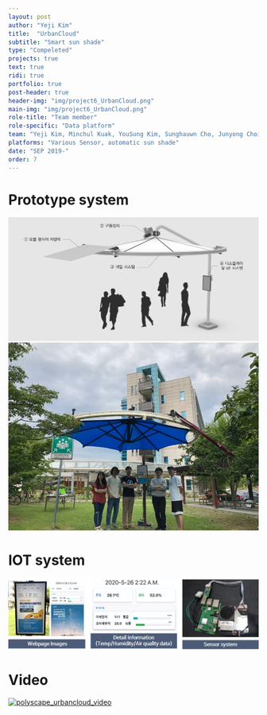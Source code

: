 ```yaml
---
layout: post
author: "Yeji Kim"
title:  "UrbanCloud"
subtitle: "Smart sun shade"
type: "Compeleted"
projects: true
text: true
ridi: true
portfolio: true
post-header: true
header-img: "img/project6_UrbanCloud.png"
main-img: "img/project6_UrbanCloud.png"
role-title: "Team member"
role-specific: "Data platform"
team: "Yeji Kim, Minchul Kuak, YouSung Kim, Sunghauwn Cho, Junyong Choi"
platforms: "Various Sensor, automatic sun shade"
date: "SEP 2019-"
order: 7
---
```


# Prototype system 
![project6_polyscape_img1](img/polyscape_img1.jpg)
![project6_polyscape_final](img/polyscape_final.jpg)

# IOT system 
![project6_polyscape_software](img/polyscape_software.jpg)


# Video

[![polyscape_urbancloud_video](http://img.youtube.com/vi/C2xQtuFq1mM/0.jpg)](http://www.youtube.com/watch?v=C2xQtuFq1mM)
